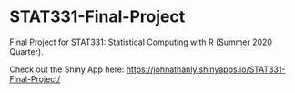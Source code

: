 # STAT331-Final-Project
Final Project for STAT331: Statistical Computing with R (Summer 2020 Quarter).

Check out the Shiny App here: https://johnathanly.shinyapps.io/STAT331-Final-Project/
